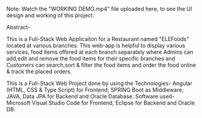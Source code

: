 Note: Watch the "WORKING DEMO.mp4" file uploaded here, to see the UI design and working of this project.

Abstract-

This is a Full-Stack Web Applicaiton for a Restaurant named "ELEFoods" located at various branches. This web-app is helpful to display various services, food items offered at each branch separately where Admins can add,edit and remove the food items for their specific branches and Customers can search,sort & filter the food items and order the food online & track the placed orders.

This is a Full-Stack Web Project done by using the Technologies- Angular (HTML, CSS & Type Script) for Frontend; SPRING Boot as Middleware; JAVA, Data JPA for Backend and Oracle Database. Software used- Microsoft Visual Studio Code for Frontend, Eclipse for Backend and Oracle DB.
